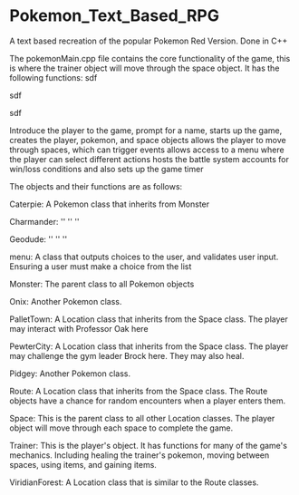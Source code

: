 # Pokemon_Text_Based_RPG
A text based recreation of the popular Pokemon Red Version. Done in C++

The pokemonMain.cpp file contains the core functionality of the game, this is where the trainer object will move through the space object. 
It has the following functions:
sdf

sdf

sdf

Introduce the player to the game, prompt for a name,
starts up the game, creates the player, pokemon, and space objects
allows the player to move through spaces, which can trigger events
allows access to a menu where the player can select different actions
hosts the battle system
accounts for win/loss conditions and also sets up the game timer

The objects and their functions are as follows:

Caterpie: A Pokemon class that inherits from Monster

Charmander: ''             ''                ''

Geodude:    ''             ''                ''

menu: A class that outputs choices to the user, and validates user input. Ensuring a user must make a choice from the list

Monster: The parent class to all Pokemon objects

Onix: Another Pokemon class.

PalletTown: A Location class that inherits from the Space class. The player may interact with Professor Oak here

PewterCity: A Location class that inherits from the Space class. The player may challenge the gym leader Brock here. They may also heal.

Pidgey: Another Pokemon class.

Route: A Location class that inherits from the Space class. The Route objects have a chance for random encounters when a player enters them.

Space: This is the parent class to all other Location classes. The player object will move through each space to complete the game.

Trainer: This is the player's object. It has functions for many of the game's mechanics. Including healing the trainer's pokemon, moving between spaces, using items, and gaining items.

ViridianForest: A Location class that is similar to the Route classes.
